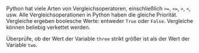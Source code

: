 Python hat viele Arten von
Vergleichsoperatoren,
einschließlich `>=`, `<=`, `>`, `<`, usw.
Alle Vergleichsoperationen in Python
haben die gleiche Priorität.
Vergleiche ergeben boolesche Werte:
entweder `True` oder `False`.
Vergleiche können beliebig
verkettet werden.

Überprüfe, ob der Wert der
Variable `three` strikt größer
ist als der Wert der Variable `two`.
